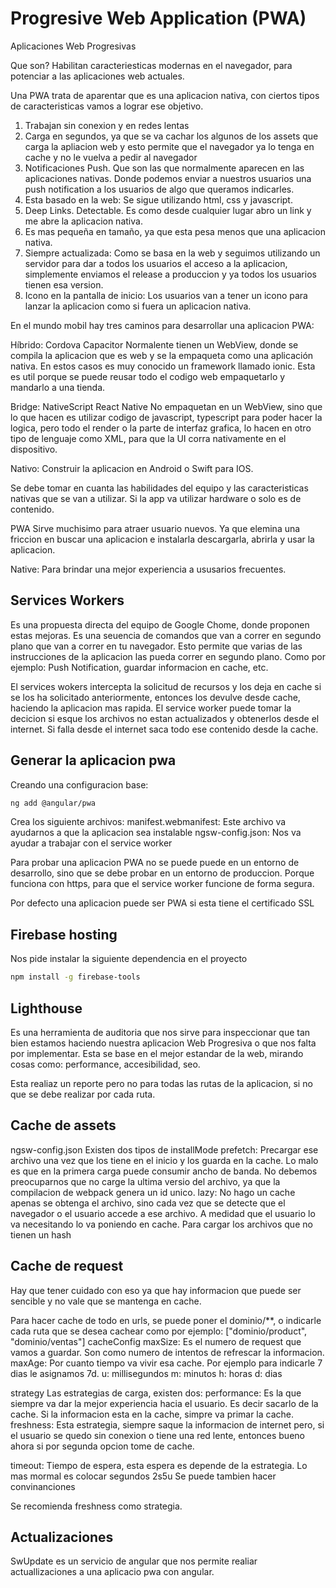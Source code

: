 # Progresive Web Application (PWA)
Aplicaciones Web Progresivas

Que son?
Habilitan caracteriesticas modernas en el navegador, para potenciar a las aplicaciones web
actuales.

Una PWA trata de aparentar que es una aplicacion nativa, con ciertos tipos de caracteristicas
vamos a lograr ese objetivo.
1) Trabajan sin conexion y en redes lentas
2) Carga en segundos, ya que se va cachar los algunos de los assets que carga la apliacion web y esto permite
que el navegador ya lo tenga en cache y no le vuelva a pedir al navegador
3) Notificaciones Push. Que son las que normalmente aparecen en las aplicaciones nativas. Donde podemos
enviar a nuestros usuarios una push notification a los usuarios de algo que queramos indicarles.
4) Esta basado en la web: Se sigue utilizando html, css y javascript.
5) Deep Links. Detectable. Es como desde cualquier lugar abro un link y me abre la aplicacion nativa.
6) Es mas pequeña en tamaño, ya que esta pesa menos que una aplicacion nativa.
7) Siempre actualizada: Como se basa en la web y seguimos utilizando un servidor para dar a todos los usuarios
el acceso a la aplicacion, simplemente enviamos el release a produccion y ya todos los usuarios tienen esa
version.
8) Icono en la pantalla de inicio: Los usuarios van a tener un icono para lanzar la aplicacion como si
fuera un aplicacion nativa.

En el mundo mobil hay tres caminos para desarrollar una aplicacion
PWA:

Híbrido:
Cordova
Capacitor
Normalente tienen un WebView, donde se compila la aplicacion que es web y se la empaqueta como una aplicación
nativa. En estos casos es muy conocido un framework llamado ionic.
Esta es util porque se puede reusar todo el codigo web empaquetarlo y mandarlo a una tienda.

Bridge:
NativeScript
React Native
No empaquetan en un WebView, sino que lo que hacen es utilizar codigo de javascript, typescript para poder
hacer la logica, pero todo el render o la parte de interfaz grafica, lo hacen en otro tipo de lenguaje
como XML, para que la UI corra nativamente en el dispositivo.

Nativo:
Construir la aplicacion en Android o Swift para IOS.

Se debe tomar en cuanta las habilidades del equipo y las caracteristicas nativas que se van a utilizar.
Si la app va utilizar hardware o solo es de contenido.

PWA Sirve muchisimo para atraer usuario nuevos. Ya que elemina una friccion en buscar una aplicacion e instalarla
descargarla, abrirla y usar la aplicacion.

Native: Para brindar una mejor experiencia a ususarios frecuentes.

## Services Workers

Es una propuesta directa del equipo de Google Chome, donde proponen estas mejoras.
Es una seuencia de comandos que van a correr en segundo plano que van a correr en tu navegador. Esto permite
que varias de las instrucciones de la aplicacion las pueda correr en segundo plano. Como por ejemplo:
Push Notification, guardar informacion en cache, etc.

El services wokers intercepta la solicitud de recursos y los deja en cache si se los ha solicitado anteriormente,
entonces los devulve desde cache, haciendo la aplicacion mas rapida. El service worker puede tomar la decicion
si esque los archivos no estan actualizados y obtenerlos desde el internet. Si falla desde el internet
saca todo ese contenido desde la cache.

## Generar la aplicacion pwa

Creando una configuracion base:
```bash
ng add @angular/pwa
```

Crea los siguiente archivos:
manifest.webmanifest: Este archivo va ayudarnos a que la aplicacion sea instalable
ngsw-config.json: Nos va ayudar a trabajar con el service worker

Para probar una aplicacion PWA no se puede puede en un entorno de desarrollo, sino que se debe probar en un
entorno de produccion. Porque funciona con https, para que el service worker funcione de forma segura.

Por defecto una aplicacion puede ser PWA si esta tiene el certificado SSL

## Firebase hosting

Nos pide instalar la siguiente dependencia en el proyecto
```bash
npm install -g firebase-tools
```

## Lighthouse

Es una herramienta de auditoria que nos sirve para inspeccionar que tan bien estamos haciendo nuestra aplicacion
Web Progresiva o que nos falta por implementar. Esta se base en el mejor estandar de la web, mirando cosas
como: performance, accesibilidad, seo.

Esta realiaz un reporte pero no para todas las rutas de la aplicacion, si no que se debe realizar por cada
ruta.

## Cache de assets

ngsw-config.json
Existen dos tipos de installMode
prefetch: Precargar ese archivo una vez que los tiene en el inicio y los guarda en la cache.
Lo malo es que en la primera carga puede consumir ancho de banda.
No debemos preocuparnos que no carge la ultima versio del archivo, ya que la compilacion de webpack genera
un id unico.
lazy: No hago un cache apenas se obtenga el archivo, sino cada vez que se detecte que el navegador o el usuario
accede a ese archivo. A medidad que el usuario lo va necesitando lo va poniendo en cache.
Para cargar los archivos que no tienen un hash

## Cache de request

Hay que tener cuidado con eso ya que hay informacion que puede ser sencible y no vale que se mantenga en
cache.

Para hacer cache de todo en urls, se puede poner el dominio/**, o indicarle cada ruta que se desea cachear como
por ejemplo: ["dominio/product", "dominio/ventas"]
cacheConfig
maxSize: Es el numero de request que vamos a guardar. Son como numero de intentos de refrescar la informacion.
maxAge: Por cuanto tiempo va vivir esa cache. Por ejemplo para indicarle 7 dias le asignamos 7d.
u: millisegundos
m: minutos
h: horas
d: dias

strategy
Las estrategias de carga, existen dos:
performance: Es la que siempre va dar la mejor experiencia hacia el usuario. Es decir sacarlo de la cache.
Si la informacion esta en la cache, simpre va primar la cache.
freshness: Esta estrategia, siempre saque la informacion de internet pero, si el usuario se quedo sin
conexion o tiene una red lente, entonces bueno ahora si por segunda opcion tome de cache.

timeout: Tiempo de espera, esta espera es depende de la estrategia. Lo mas mormal es colocar segundos
2s5u Se puede tambien hacer convinanciones

Se recomienda freshness como strategia.

## Actualizaciones

SwUpdate es un servicio de angular que nos permite realiar actuallizaciones a una aplicacio pwa con angular.



